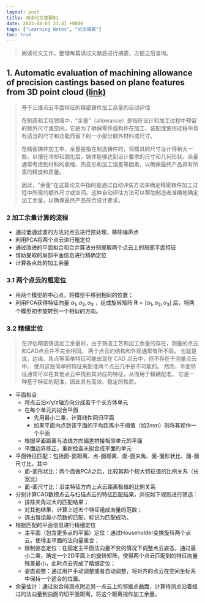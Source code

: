 ```yaml
---
layout: post
title: 阅读论文摘要01
date: 2023-08-03 21:41 +0800
tags: ["Learning Notes", "论文摘要"]
toc: true
---
```


> 阅读论文工作，整理每篇读过文献后进行摘要，方便之后查询。

## 1. Automatic evaluation of machining allowance of precision castings based on plane features from 3D point cloud [(link)](https://doi.org/10.1016/j.compind.2013.06.003)

> 基于三维点云平面特征的精密铸件加工余量的自动评估
>
> 在制造和工程领域中，"余量"（allowance）是指在设计和加工过程中预留的额外尺寸或空间。它是为了确保零件或构件在加工、装配或使用过程中具有适当的尺寸和功能而留下的一小部分额外材料或尺寸。
>
> 在精密铸件加工中，余量是指在制造铸件时，将模具的尺寸设计得稍大一些，以便在冷却和固化后，铸件能够达到设计要求的尺寸和几何形状。余量通常考虑到材料的收缩、热变形和加工误差等因素，以确保最终产品具有所需的精度和质量。
>
> 因此，"余量"在这篇论文中指的是通过自动评估方法来确定精密铸件加工过程中所需的额外尺寸或空间。这种自动评估方法可以帮助制造者准确地确定加工余量，以确保最终产品符合设计要求。

### 2 加工余量计算的流程

- 通过低通滤波的方法对点云进行预处理，移除噪声点
- 利用PCA将两个点云进行粗定位
- 通过改进的平面拟合和合并算法分别提取两个点云上的局部平面特征
- 借助提取的局部平面信息进行精确定位
- 计算各点处的加工余量

### 3.1 两个点云的粗定位

- 用两个模型的中心点，将模型平移到相同的位置；
- 利用PCA获得特征向量 $\alpha_1, \alpha_2, \alpha_3$ ，组成旋转矩阵 $\mathbf{R} = [\alpha_1, \alpha_2, \alpha_3]$ 后，将两个模型初步旋转到一个相似的方向。

### 3.2 精细定位

> 在评估精密铸造加工余量时，由于铸造工艺和加工余量的存在，测量的点云和CAD点云并不完全相同。 两个点云的结构和外观通常有所不同。 也就是说，边缘、角点等简单特征可能出现在 CAD 点云中，但不存在于测量点云中。 使用这些简单的特征来配准两个点云几乎是不可能的。 然而，平面特征通常可以在其他点云中找到其对应的特征，从而用于精确配准。 它是一种基于特征的配准，因此具有高效、稳定的性质。

- 平面拟合
  - 将点云沿x/y/z轴方向分成若干个长方体单元
  - 在每个单元内拟合平面
    - 先用最小二乘，计算线性回归平面
    - 如果平面内点到该平面的平均距离小于阈值（如2mm）则将其视作一个平面
  - 根据平面距离与法线方向偏差拼接相邻单元的平面
  - 平面边界修正，重新检查未拟合成平面的单元
- 平面特征匹配：包括面-面距离、点-面距离、面-面夹角、面-面形状比、面-面尺寸比，其中
  - 面-面形状比：两个面做PCA之后，比较其两个较大特征值的比例关系（长宽比）
  - 面-面尺寸比：沿主特征方向上点云距离极值的比例关系
- 分别计算CAD数模点云与扫描点云的特征匹配结果，并按如下规则进行筛选：
  - 排除夹角过大的匹配结果；
  - 对其他结果，计算上述五个特征组成向量的范数；
  - 选出每组最小范数的匹配，标记为匹配成功。
- 根据匹配的平面信息进行精细定位
  - 主平面（包含更多点的平面）定位：通过Householder变换旋转两个点云，使得主平面的法向量重合；
  - 限制姿态定位：在固定主平面法向量不变的情况下调整点云姿态，通过最小二乘，确定一个2D平面上的旋转矩阵，使得两个点云匹配到的特征向量残差最小，此时点云完成了精细定位；
  - 姿态调整：通过用户手动调整或者自动调整，将对齐的点云在空间坐标系中保持一个适合的位置。
- 余量估计：通过拟合待测点附近另一点云上的邻接点曲面，计算待测点沿着经过的法向量到曲面的切平面距离，将这个距离视作加工余量。
